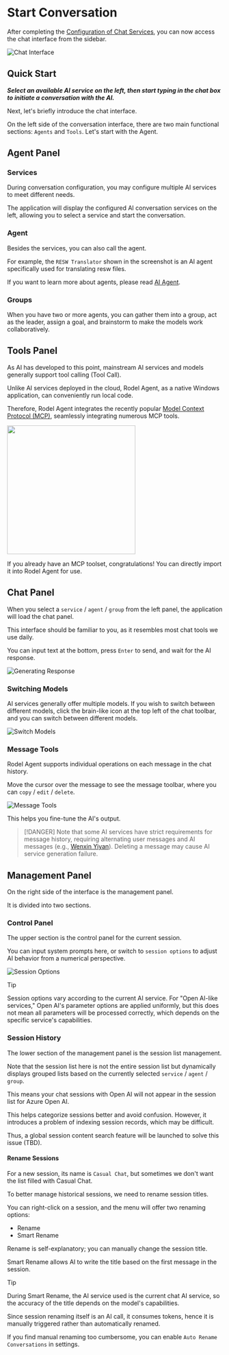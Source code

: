 # Start Conversation

After completing the [Configuration of Chat Services](./chat-config), you can now access the chat interface from the sidebar.

![Chat Interface](../assets/en/chat-overview-clean.png)

## Quick Start

***Select an available AI service on the left, then start typing in the chat box to initiate a conversation with the AI.***

Next, let's briefly introduce the chat interface.

On the left side of the conversation interface, there are two main functional sections: `Agents` and `Tools`. Let's start with the Agent.

## Agent Panel

### Services

During conversation configuration, you may configure multiple AI services to meet different needs.

The application will display the configured AI conversation services on the left, allowing you to select a service and start the conversation.

### Agent

Besides the services, you can also call the agent.

For example, the `RESW Translator` shown in the screenshot is an AI agent specifically used for translating resw files.

If you want to learn more about agents, please read [AI Agent](./agent-preset).

### Groups

When you have two or more agents, you can gather them into a group, act as the leader, assign a goal, and brainstorm to make the models work collaboratively.

## Tools Panel

As AI has developed to this point, mainstream AI services and models generally support tool calling (Tool Call).

Unlike AI services deployed in the cloud, Rodel Agent, as a native Windows application, can conveniently run local code.

Therefore, Rodel Agent integrates the recently popular [Model Context Protocol (MCP)](https://docs.mcpcn.org/introduction), seamlessly integrating numerous MCP tools.

<img src="../assets/en/mcp-small.png" style="width:300px" />

If you already have an MCP toolset, congratulations! You can directly import it into Rodel Agent for use.

## Chat Panel

When you select a `service` / `agent` / `group` from the left panel, the application will load the chat panel.

This interface should be familiar to you, as it resembles most chat tools we use daily.

You can input text at the bottom, press `Enter` to send, and wait for the AI response.

<div style="max-width:400px">

![Generating Response](../assets/en/chat-generating.png)

</div>

### Switching Models

AI services generally offer multiple models. If you wish to switch between different models, click the brain-like icon at the top left of the chat toolbar, and you can switch between different models.

<div style="max-width:300px">

![Switch Models](../assets/en/chat-switch-model.png)

</div>

### Message Tools

Rodel Agent supports individual operations on each message in the chat history.

Move the cursor over the message to see the message toolbar, where you can `copy` / `edit` / `delete`.

<div style="max-width:240px">

![Message Tools](../assets/en/chat-message-tool.png)

</div>

This helps you fine-tune the AI's output.

> [!DANGER]
> Note that some AI services have strict requirements for message history, requiring alternating user messages and AI messages (e.g., [Wenxin Yiyan](https://cloud.baidu.com/doc/WENXINWORKSHOP/s/clntwmv7t#body%E5%8F%82%E6%95%B0)). Deleting a message may cause AI service generation failure.

## Management Panel

On the right side of the interface is the management panel.

It is divided into two sections.

### Control Panel

The upper section is the control panel for the current session.

You can input system prompts here, or switch to `session options` to adjust AI behavior from a numerical perspective.

<div style="max-width:300px">

![Session Options](../assets/en/chat-session-options.png)

</div>

> [!TIP]
> Session options vary according to the current AI service. For "Open AI-like services," Open AI's parameter options are applied uniformly, but this does not mean all parameters will be processed correctly, which depends on the specific service's capabilities.

### Session History

The lower section of the management panel is the session list management.

Note that the session list here is not the entire session list but dynamically displays grouped lists based on the currently selected `service` / `agent` / `group`.

This means your chat sessions with Open AI will not appear in the session list for Azure Open AI.

This helps categorize sessions better and avoid confusion. However, it introduces a problem of indexing session records, which may be difficult.

Thus, a global session content search feature will be launched to solve this issue (TBD).

#### Rename Sessions

For a new session, its name is `Casual Chat`, but sometimes we don't want the list filled with Casual Chat.

To better manage historical sessions, we need to rename session titles.

You can right-click on a session, and the menu will offer two renaming options:

- Rename
- Smart Rename

Rename is self-explanatory; you can manually change the session title.

Smart Rename allows AI to write the title based on the first message in the session.

> [!TIP]
> During Smart Rename, the AI service used is the current chat AI service, so the accuracy of the title depends on the model's capabilities.
>
> Since session renaming itself is an AI call, it consumes tokens, hence it is manually triggered rather than automatically renamed.

If you find manual renaming too cumbersome, you can enable `Auto Rename Conversations` in settings.